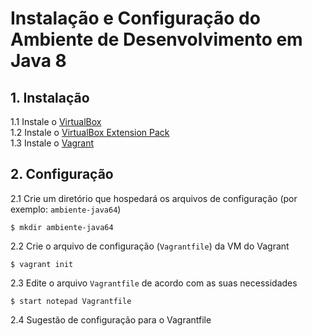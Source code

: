 # Instalação e Configuração do Ambiente de Desenvolvimento em Java 8

## 1. Instalação

1.1 Instale o [VirtualBox](https://www.virtualbox.org/wiki/Downloads)  
1.2 Instale o [VirtualBox Extension Pack](https://www.virtualbox.org/wiki/Downloads)  
1.3 Instale o [Vagrant](https://www.vagrantup.com/downloads.html)

## 2. Configuração

2.1 Crie um diretório que hospedará os arquivos de configuração
(por exemplo: `ambiente-java64`)
```
$ mkdir ambiente-java64
```
2.2 Crie o arquivo de configuração (`Vagrantfile`) da VM do Vagrant
```
$ vagrant init
```
2.3 Edite o arquivo `Vagrantfile` de acordo com as suas necessidades
```
$ start notepad Vagrantfile
```
2.4 Sugestão de configuração para o Vagrantfile
```ruby
```
